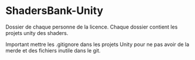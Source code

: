 ShadersBank-Unity
======

Dossier de chaque personne de la licence. 
Chaque dossier contient les projets unity des shaders.

Important mettre les .gitignore dans les projets Unity pour ne pas avoir de la merde et des fichiers inutile dans le git.
